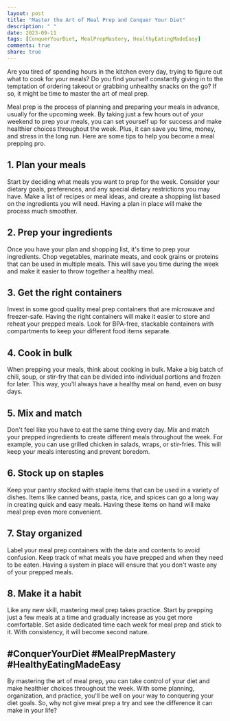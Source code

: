 ```yaml
---
layout: post
title: "Master the Art of Meal Prep and Conquer Your Diet"
description: " "
date: 2023-09-11
tags: [ConquerYourDiet, MealPrepMastery, HealthyEatingMadeEasy]
comments: true
share: true
---
```


Are you tired of spending hours in the kitchen every day, trying to figure out what to cook for your meals? Do you find yourself constantly giving in to the temptation of ordering takeout or grabbing unhealthy snacks on the go? If so, it might be time to master the art of meal prep.

Meal prep is the process of planning and preparing your meals in advance, usually for the upcoming week. By taking just a few hours out of your weekend to prep your meals, you can set yourself up for success and make healthier choices throughout the week. Plus, it can save you time, money, and stress in the long run. Here are some tips to help you become a meal prepping pro.

## 1. Plan your meals

Start by deciding what meals you want to prep for the week. Consider your dietary goals, preferences, and any special dietary restrictions you may have. Make a list of recipes or meal ideas, and create a shopping list based on the ingredients you will need. Having a plan in place will make the process much smoother.

## 2. Prep your ingredients

Once you have your plan and shopping list, it's time to prep your ingredients. Chop vegetables, marinate meats, and cook grains or proteins that can be used in multiple meals. This will save you time during the week and make it easier to throw together a healthy meal.

## 3. Get the right containers

Invest in some good quality meal prep containers that are microwave and freezer-safe. Having the right containers will make it easier to store and reheat your prepped meals. Look for BPA-free, stackable containers with compartments to keep your different food items separate.

## 4. Cook in bulk

When prepping your meals, think about cooking in bulk. Make a big batch of chili, soup, or stir-fry that can be divided into individual portions and frozen for later. This way, you'll always have a healthy meal on hand, even on busy days.

## 5. Mix and match

Don't feel like you have to eat the same thing every day. Mix and match your prepped ingredients to create different meals throughout the week. For example, you can use grilled chicken in salads, wraps, or stir-fries. This will keep your meals interesting and prevent boredom.

## 6. Stock up on staples

Keep your pantry stocked with staple items that can be used in a variety of dishes. Items like canned beans, pasta, rice, and spices can go a long way in creating quick and easy meals. Having these items on hand will make meal prep even more convenient.

## 7. Stay organized

Label your meal prep containers with the date and contents to avoid confusion. Keep track of what meals you have prepped and when they need to be eaten. Having a system in place will ensure that you don't waste any of your prepped meals.

## 8. Make it a habit

Like any new skill, mastering meal prep takes practice. Start by prepping just a few meals at a time and gradually increase as you get more comfortable. Set aside dedicated time each week for meal prep and stick to it. With consistency, it will become second nature.

## #ConquerYourDiet #MealPrepMastery #HealthyEatingMadeEasy

By mastering the art of meal prep, you can take control of your diet and make healthier choices throughout the week. With some planning, organization, and practice, you'll be well on your way to conquering your diet goals. So, why not give meal prep a try and see the difference it can make in your life?